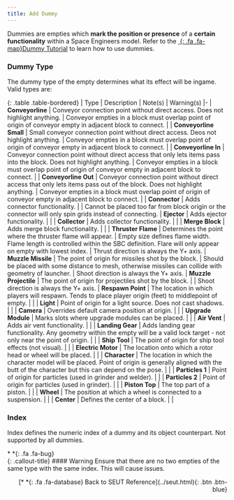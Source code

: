```yaml
---
title: Add Dummy
---
```

Dummies are empties which **mark the position or presence** of a **certain functionality** within a Space Engineers model. Refer to the [*&nbsp;*{: .fa .fa-map}Dummy Tutorial]() to learn how to use dummies.

### Dummy Type
The dummy type of the empty determines what its effect will be ingame. Valid types are:

<div class="table-responsive">

{: .table .table-bordered}
| Type | Description | Note(s) | Warning(s)
|-
| **Conveyorline** | Conveyor connection point without direct access. Does not highlight anything. | Conveyor empties in a block must overlap point of origin of conveyor empty in adjacent block to connect. | 
| **Conveyorline Small** | Small conveyor connection point without direct access. Deos not highlight anything. | Conveyor empties in a block must overlap point of origin of conveyor empty in adjacent block to connect. | 
| **Conveyorline In** | Conveyor connection point without direct access that only lets items pass into the block. Does not highlight anything. | Conveyor empties in a block must overlap point of origin of conveyor empty in adjacent block to connect. | 
| **Conveyorline Out** | Conveyor connection point without direct access that only lets items pass out of the block. Does not highlight anything. | Conveyor empties in a block must overlap point of origin of conveyor empty in adjacent block to connect. | 
| **Connector** | Adds connector functionality. |  | Cannot be placed too far from block origin or the connector will only spin grids instead of connecting.
| **Ejector** | Adds ejector functionality. |  | 
| **Collector** | Adds collector functionality. |  | 
| **Merge Block** | Adds merge block functionality. |  | 
| **Thruster Flame** | Determines the point where the thruster flame will appear. | Empty size defines flame width. Flame length is controlled within the SBC definition. Flare will only appear on empty with lowest index. | Thrust direction is always the Y+ axis.
| **Muzzle Missile** | The point of origin for missiles shot by the block. | Should be placed with some distance to mesh, otherwise missiles can collide with geometry of launcher. | Shoot direction is always the Y+ axis.
| **Muzzle Projectile** | The point of origin for projectiles shot by the block. |  | Shoot direction is always the Y+ axis.
| **Respawn Point** | The location in which players will respawn. Tends to place player origin (feet) to middlepoint of empty. |  | 
| **Light** | Point of origin for a light source. Does not cast shadows. |  | 
| **Camera** | Overrides default camera position at origin. |  | 
| **Upgrade Module** | Marks slots where upgrade modules can be placed. |  | 
| **Air Vent** | Adds air vent functionality. |  | 
| **Landing Gear** | Adds landing gear functionality. Any geometry within the empty will be a valid lock target - not only near the point of origin. |  | 
| **Ship Tool** | The point of origin for ship tool effects (not visual). |  | 
| **Electric Motor** | The location onto which a rotor head or wheel will be placed. |  | 
| **Character** | The location in which the character model will be placed. Point of origin is generally aligned with the butt of the character but this can depend on the pose. |  | 
| **Particles 1** | Point of origin for particles (used in grinder and welder). |  | 
| **Particles 2** | Point of origin for particles (used in grinder). |  | 
| **Piston Top** | The top part of a piston. |  | 
| **Wheel** | The position at which a wheel is connected to a suspension. |  | 
| **Center** | Defines the center of a block. |  | 

</div>

### Index
Index defines the numeric index of a dummy and its object counterpart. Not supported by all dummies.

<div class="callout-block callout-warning"><div class="icon-holder">*&nbsp;*{: .fa .fa-bug}
</div><div class="content">
{: .callout-title}
#### Warning
Ensure that there are no two empties of the same type with the same index. This will cause issues.
</div></div>
<p style="text-align:right">[*&nbsp;*{: .fa .fa-database} Back to SEUT Reference](../seut.html){: .btn .btn-blue}</p>
